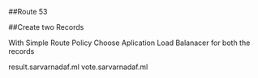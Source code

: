##Route 53

##Create two Records 

With Simple Route Policy 
Choose Aplication Load Balanacer for both the records

result.sarvarnadaf.ml
vote.sarvarnadaf.ml

